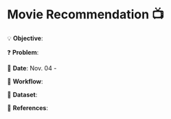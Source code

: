 # Movie Recommendation 📺

💡
**Objective**:

❓
**Problem**:

📅
**Date**: Nov. 04 - 

📝
**Workflow**:

🔢
**Dataset**:

📜
**References**:
